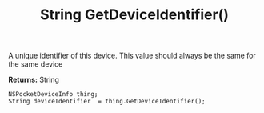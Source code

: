 ﻿---
uid: crmscript_ref_NSPocketDeviceInfo_GetDeviceIdentifier
title: String GetDeviceIdentifier()
intellisense: NSPocketDeviceInfo.GetDeviceIdentifier
keywords: NSPocketDeviceInfo, GetDeviceIdentifier
so.topic: reference
---

A unique identifier of this device. This value should always be the same for the same device

**Returns:** String


```crmscript
NSPocketDeviceInfo thing;
String deviceIdentifier  = thing.GetDeviceIdentifier();
```


